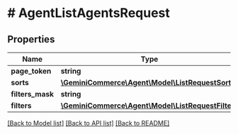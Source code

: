 # # AgentListAgentsRequest


## Properties


Name | Type | Description | Notes
------------ | ------------- | ------------- | -------------
**page_token**| **string** |   | [optional]
**sorts**| [**\GeminiCommerce\Agent\Model\ListRequestSort[]**](ListRequestSort.md) |   | [optional]
**filters_mask**| **string** |   | [optional]
**filters**| [**\GeminiCommerce\Agent\Model\ListRequestFilters**](ListRequestFilters.md) |   | [optional]


[[Back to Model list]](../../README.md#models) [[Back to API list]](../../README.md#endpoints) [[Back to README]](../../README.md)